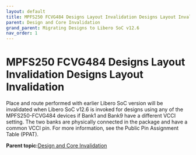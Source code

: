 ```yaml
---
layout: default
title: MPFS250 FCVG484 Designs Layout Invalidation Designs Layout Invalidation
parent: Design and Core Invalidation
grand_parent: Migrating Designs to Libero SoC v12.6
nav_order: 1
---
```


# MPFS250 FCVG484 Designs Layout Invalidation Designs Layout Invalidation

Place and route performed with earlier Libero SoC version will be invalidated when Libero SoC v12.6 is invoked for designs using any of the MPFS250-FCVG484 devices if Bank1 and Bank9 have a different VCCI setting. The two banks are physically connected in the package and have a common VCCI pin. For more information, see the Public Pin Assignment Table \(PPAT\).

**Parent topic:**[Design and Core Invalidation](GUID-6A71324F-82DB-448E-A1CC-DDDB7480AB49.md)


